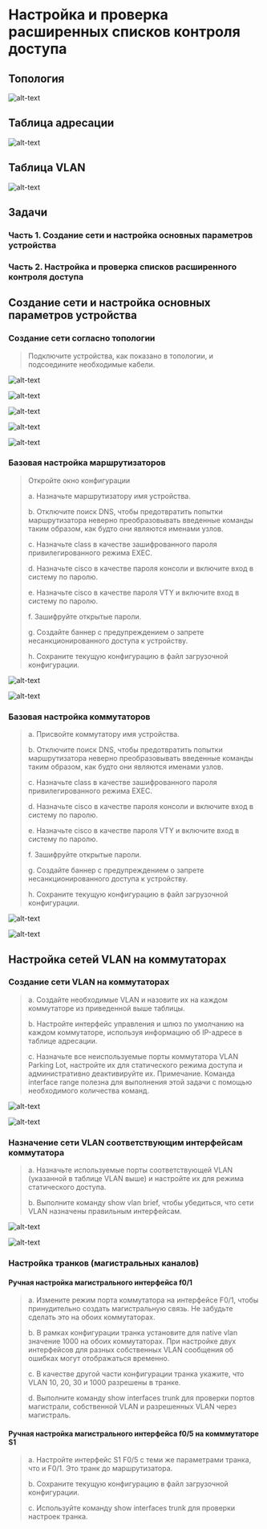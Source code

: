 # Настройка и проверка расширенных списков контроля доступа
## Топология

![alt-text](https://raw.githubusercontent.com/rpv101101/OTUS-homework/main/lab11/IMG/TOP.png)

## Таблица адресации
![alt-text](https://raw.githubusercontent.com/rpv101101/OTUS-homework/main/lab11/IMG/TA.png)

## Таблица VLAN
![alt-text](https://raw.githubusercontent.com/rpv101101/OTUS-homework/main/lab11/IMG/VLAN.png)

## Задачи
### Часть 1. Создание сети и настройка основных параметров устройства

### Часть 2. Настройка и проверка списков расширенного контроля доступа

## Создание сети и настройка основных параметров устройства
### Создание сети согласно топологии

> Подключите устройства, как показано в топологии, и подсоедините необходимые кабели.

![alt-text](https://raw.githubusercontent.com/rpv101101/OTUS-homework/main/lab11/IMG/PC-A_1.png)

![alt-text](https://raw.githubusercontent.com/rpv101101/OTUS-homework/main/lab11/IMG/PC-A_2.png)

![alt-text](https://raw.githubusercontent.com/rpv101101/OTUS-homework/main/lab11/IMG/PC-B_1.png)

![alt-text](https://raw.githubusercontent.com/rpv101101/OTUS-homework/main/lab11/IMG/PC-B_2.png)

![alt-text](https://raw.githubusercontent.com/rpv101101/OTUS-homework/main/lab11/IMG/scheme.png)

### Базовая настройка маршрутизаторов
>Откройте окно конфигурации
>
>a. Назначьте маршрутизатору имя устройства.
>
>b.	Отключите поиск DNS, чтобы предотвратить попытки маршрутизатора неверно преобразовывать введенные команды таким образом, как будто они являются именами узлов.
>
>c.	Назначьте class в качестве зашифрованного пароля привилегированного режима EXEC.
>
>d.	Назначьте cisco в качестве пароля консоли и включите вход в систему по паролю.
>
>e.	Назначьте cisco в качестве пароля VTY и включите вход в систему по паролю.
>
>f.	Зашифруйте открытые пароли.
>
>g.	Создайте баннер с предупреждением о запрете несанкционированного доступа к устройству.
>
>h.	Сохраните текущую конфигурацию в файл загрузочной конфигурации.


![alt-text](https://raw.githubusercontent.com/rpv101101/OTUS-homework/main/lab11/IMG/R1_setup.png)

![alt-text](https://raw.githubusercontent.com/rpv101101/OTUS-homework/main/lab11/IMG/R2_setup.png)

### Базовая настройка коммутаторов
>a.	Присвойте коммутатору имя устройства.
>
>b.	Отключите поиск DNS, чтобы предотвратить попытки маршрутизатора неверно преобразовывать введенные команды таким образом, как будто они являются именами узлов.
>
>c.	Назначьте class в качестве зашифрованного пароля привилегированного режима EXEC.
>
>d.	Назначьте cisco в качестве пароля консоли и включите вход в систему по паролю.
>
>e.	Назначьте cisco в качестве пароля VTY и включите вход в систему по паролю.
>
>f.	Зашифруйте открытые пароли.
>
>g.	Создайте баннер с предупреждением о запрете несанкционированного доступа к устройству.
>
>h.	Сохраните текущую конфигурацию в файл загрузочной конфигурации.
>

![alt-text](https://raw.githubusercontent.com/rpv101101/OTUS-homework/main/lab11/IMG/S1_setup.png)

![alt-text](https://raw.githubusercontent.com/rpv101101/OTUS-homework/main/lab11/IMG/S2_setup.png)

## Настройка сетей VLAN на коммутаторах
### Создание сети VLAN на коммутаторах
>a.	Создайте необходимые VLAN и назовите их на каждом коммутаторе из приведенной выше таблицы.
>
>b.	Настройте интерфейс управления и шлюз по умолчанию на каждом коммутаторе, используя информацию об IP-адресе в таблице адресации. 
>
>c.	Назначьте все неиспользуемые порты коммутатора VLAN Parking Lot, настройте их для статического режима доступа и административно деактивируйте их. 
>Примечание. Команда interface range полезна для выполнения этой задачи с помощью необходимого количества команд. 

![alt-text](https://raw.githubusercontent.com/rpv101101/OTUS-homework/main/lab11/IMG/S1_VLAN.png)

![alt-text](https://raw.githubusercontent.com/rpv101101/OTUS-homework/main/lab11/IMG/S2_VLAN.png)

### Назначение сети VLAN соответствующим интерфейсам коммутатора
>a.	Назначьте используемые порты соответствующей VLAN (указанной в таблице VLAN выше) и настройте их для режима статического доступа.
>
>b.	Выполните команду show vlan brief, чтобы убедиться, что сети VLAN назначены правильным интерфейсам.

![alt-text](https://raw.githubusercontent.com/rpv101101/OTUS-homework/main/lab11/IMG/S1_VLAN_c.png)

![alt-text](https://raw.githubusercontent.com/rpv101101/OTUS-homework/main/lab11/IMG/S2_VLAN_c.png)

### Настройка транков (магистральных каналов)
#### Ручная настройка магистрального интерфейса f0/1
>a.	Измените режим порта коммутатора на интерфейсе F0/1, чтобы принудительно создать магистральную связь. Не забудьте сделать это на обоих коммутаторах.
>
>b.	В рамках конфигурации транка установите для native vlan значение 1000 на обоих коммутаторах. При настройке двух интерфейсов для разных собственных VLAN сообщения 
>об ошибках могут отображаться временно.
>
>c.	В качестве другой части конфигурации транка укажите, что VLAN 10, 20, 30 и 1000 разрешены в транке.
>
>d.	Выполните команду show interfaces trunk для проверки портов магистрали, собственной VLAN и разрешенных VLAN через магистраль.



#### Ручная настройка магистрального интерфейса f0/5 на комммутаторе S1
>a.	Настройте интерфейс S1 F0/5 с теми же параметрами транка, что и F0/1. Это транк до маршрутизатора.
>
>b.	Сохраните текущую конфигурацию в файл загрузочной конфигурации.
>
>c.	Используйте команду show interfaces trunk для проверки настроек транка.
>
